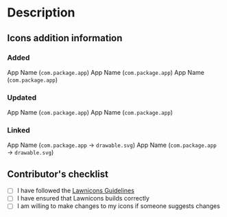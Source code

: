 # Description
<!-- Please provide a short summary of what icons you added, changed, or linked -->

## Icons addition information

### Added
App Name (`com.package.app`)
App Name (`com.package.app`)
App Name (`com.package.app`)

### Updated
App Name (`com.package.app`)
App Name (`com.package.app`)

### Linked
App Name (`com.package.app` → `drawable.svg`)
App Name (`com.package.app` → `drawable.svg`)

## Contributor's checklist
<!-- Replace [ ] with [x] to check -->
- [ ] I have followed the [Lawnicons Guidelines](https://github.com/LawnchairLauncher/lawnicons/blob/develop/CONTRIBUTING.md)
- [ ] I have ensured that Lawnicons builds correctly
- [ ] I am willing to make changes to my icons if someone suggests changes
